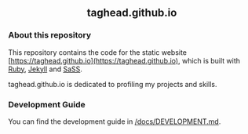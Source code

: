 ## <p style="text-align:center"> taghead.github.io </p>

### About this repository

This repository contains the code for the static website [https://taghead.github.io](https://taghead.github.io), which is built with [Ruby](https://www.ruby-lang.org/en/), [Jekyll](https://jekyllrb.com) and [SaSS](https://sass-lang.com/).

taghead.github.io is dedicated to profiling my projects and skills.

### Development Guide

You can find the development guide in [/docs/DEVELOPMENT.md](/docs/DEVELOPMENT.md).